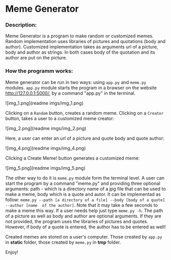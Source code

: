 # Meme Generator

### **Description:**

Meme Generator is a program to make random or customized memes. 
Random implementation uses libraries of pictures and quotations (body and author).
Customized implementation takes as arguments url of a picture, body and author as
strings. In both cases body of the quotation and its author are put on the picture.

### **How the programm works:**

Meme generator can be run in two ways: using `app.py` and `meme.py` modules. 
`app.py` module starts the program in a brawser on the website http://127.0.0.1:5000/,
by a command "app.py" in the terminal.

![img_1.png](readme imgs/img_1.png)

Clicking on a `Random` button, creates a random meme. Clicking on a
`Creator` button, takes a user to a customized meme creator:

![img_2.png](readme imgs/img_2.png)

Here, a user can enter an url of a picture and quote body and quote author:

![img_4.png](readme imgs/img_4.png)

Clicking a Create Meme! button generates a customized meme:

![img_5.png](readme imgs/img_5.png)

The other way to do it is `meme.py` module form the terminal level. A user can
start the program by a command "meme.py" and providing three optional arguments:
path - which is a directory name of a jpg file that can be used to make a meme,
body which is a quote and autor. It can be implementad as follow:
`meme.py --path [a directory of a file] --body [body of a quote] --author [name 
of the author]`. Note that it may take a few seconds to make a meme this way. 
If a user needs help just type `meme.py -h`. The path of a picture as well as body 
and author are optional arguments. If they are not provided, the program uses the 
libraries of pictures and quotes. However, if body of a quote is entered, the author 
has to be entered as well!

Created memes are stored on a user's computer. Those created by `app.py` in 
<b>static</b> folder, those created by `meme.py` in <b>tmp</b> folder. 

Enjoy!

